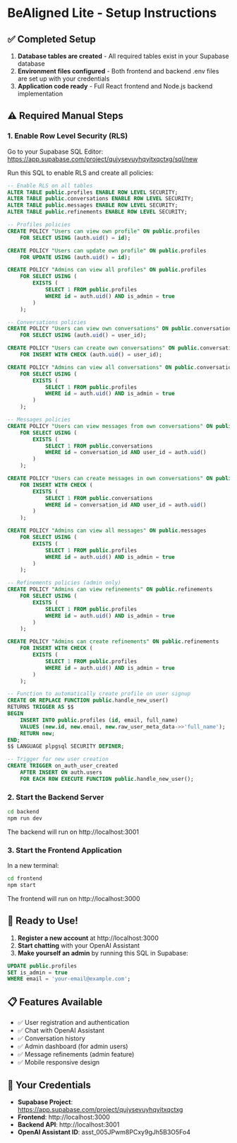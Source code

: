 # BeAligned Lite - Setup Instructions

## ✅ Completed Setup

1. **Database tables are created** - All required tables exist in your Supabase database
2. **Environment files configured** - Both frontend and backend .env files are set up with your credentials
3. **Application code ready** - Full React frontend and Node.js backend implementation

## ⚠️ Required Manual Steps

### 1. Enable Row Level Security (RLS)

Go to your Supabase SQL Editor:
https://app.supabase.com/project/qujysevuyhqyitxqctxg/sql/new

Run this SQL to enable RLS and create all policies:

```sql
-- Enable RLS on all tables
ALTER TABLE public.profiles ENABLE ROW LEVEL SECURITY;
ALTER TABLE public.conversations ENABLE ROW LEVEL SECURITY;
ALTER TABLE public.messages ENABLE ROW LEVEL SECURITY;
ALTER TABLE public.refinements ENABLE ROW LEVEL SECURITY;

-- Profiles policies
CREATE POLICY "Users can view own profile" ON public.profiles
    FOR SELECT USING (auth.uid() = id);

CREATE POLICY "Users can update own profile" ON public.profiles
    FOR UPDATE USING (auth.uid() = id);

CREATE POLICY "Admins can view all profiles" ON public.profiles
    FOR SELECT USING (
        EXISTS (
            SELECT 1 FROM public.profiles 
            WHERE id = auth.uid() AND is_admin = true
        )
    );

-- Conversations policies
CREATE POLICY "Users can view own conversations" ON public.conversations
    FOR SELECT USING (auth.uid() = user_id);

CREATE POLICY "Users can create own conversations" ON public.conversations
    FOR INSERT WITH CHECK (auth.uid() = user_id);

CREATE POLICY "Admins can view all conversations" ON public.conversations
    FOR SELECT USING (
        EXISTS (
            SELECT 1 FROM public.profiles 
            WHERE id = auth.uid() AND is_admin = true
        )
    );

-- Messages policies
CREATE POLICY "Users can view messages from own conversations" ON public.messages
    FOR SELECT USING (
        EXISTS (
            SELECT 1 FROM public.conversations 
            WHERE id = conversation_id AND user_id = auth.uid()
        )
    );

CREATE POLICY "Users can create messages in own conversations" ON public.messages
    FOR INSERT WITH CHECK (
        EXISTS (
            SELECT 1 FROM public.conversations 
            WHERE id = conversation_id AND user_id = auth.uid()
        )
    );

CREATE POLICY "Admins can view all messages" ON public.messages
    FOR SELECT USING (
        EXISTS (
            SELECT 1 FROM public.profiles 
            WHERE id = auth.uid() AND is_admin = true
        )
    );

-- Refinements policies (admin only)
CREATE POLICY "Admins can view refinements" ON public.refinements
    FOR SELECT USING (
        EXISTS (
            SELECT 1 FROM public.profiles 
            WHERE id = auth.uid() AND is_admin = true
        )
    );

CREATE POLICY "Admins can create refinements" ON public.refinements
    FOR INSERT WITH CHECK (
        EXISTS (
            SELECT 1 FROM public.profiles 
            WHERE id = auth.uid() AND is_admin = true
        )
    );

-- Function to automatically create profile on user signup
CREATE OR REPLACE FUNCTION public.handle_new_user()
RETURNS TRIGGER AS $$
BEGIN
    INSERT INTO public.profiles (id, email, full_name)
    VALUES (new.id, new.email, new.raw_user_meta_data->>'full_name');
    RETURN new;
END;
$$ LANGUAGE plpgsql SECURITY DEFINER;

-- Trigger for new user creation
CREATE TRIGGER on_auth_user_created
    AFTER INSERT ON auth.users
    FOR EACH ROW EXECUTE FUNCTION public.handle_new_user();
```

### 2. Start the Backend Server

```bash
cd backend
npm run dev
```

The backend will run on http://localhost:3001

### 3. Start the Frontend Application

In a new terminal:

```bash
cd frontend
npm start
```

The frontend will run on http://localhost:3000

## 🎉 Ready to Use!

1. **Register a new account** at http://localhost:3000
2. **Start chatting** with your OpenAI Assistant
3. **Make yourself an admin** by running this SQL in Supabase:

```sql
UPDATE public.profiles 
SET is_admin = true 
WHERE email = 'your-email@example.com';
```

## 📋 Features Available

- ✅ User registration and authentication
- ✅ Chat with OpenAI Assistant
- ✅ Conversation history
- ✅ Admin dashboard (for admin users)
- ✅ Message refinements (admin feature)
- ✅ Mobile responsive design

## 🔑 Your Credentials

- **Supabase Project**: https://app.supabase.com/project/qujysevuyhqyitxqctxg
- **Frontend**: http://localhost:3000
- **Backend API**: http://localhost:3001
- **OpenAI Assistant ID**: asst_005JPwm8PCxy9gJh5B3O5Fo4